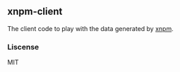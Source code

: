 xnpm-client
-----------

The client code to play with the data generated by [xnpm](https://github.com/fraserxu/xnpm).

### Liscense
MIT